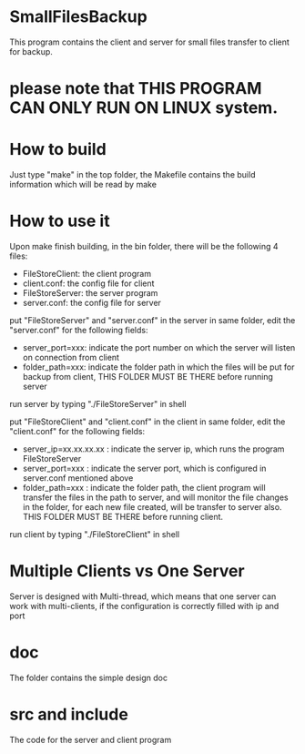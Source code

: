 # SmallFilesBackup
This program contains the client and server for small files transfer to client for backup. 

# please note that THIS PROGRAM CAN ONLY RUN ON LINUX system. 

# How to build
Just type "make" in the top folder, the Makefile contains the build information which will be read by make

# How to use it
Upon make finish building, in the bin folder, there will be the following 4 files:
- FileStoreClient: the client program
- client.conf:     the config file for client
- FileStoreServer: the server program
- server.conf:     the config file for server

put "FileStoreServer" and "server.conf" in the server in same folder, edit the "server.conf" for the following fields:
- server_port=xxx: indicate the port number on which the server will listen on connection from client
- folder_path=xxx: indicate the folder path in which the files will be put for backup from client, THIS FOLDER MUST BE THERE before running server

run server by typing "./FileStoreServer" in shell 

put "FileStoreClient" and "client.conf" in the client in same folder, edit the "client.conf" for the following fields:
- server_ip=xx.xx.xx.xx  : indicate the server ip, which runs the program FileStoreServer
- server_port=xxx        : indicate the server port, which is configured in server.conf mentioned above
- folder_path=xxx        : indicate the folder path, the client program will transfer the files in the path to server, and will monitor the file changes in the folder, for each new file created, will be transfer to server also. THIS FOLDER MUST BE THERE before running client.

run client by typing "./FileStoreClient" in shell

# Multiple Clients vs One Server
Server is designed with Multi-thread, which means that one server can work with multi-clients, if the configuration is correctly filled with ip and port

# doc
The folder contains the simple design doc

# src and include
The code for the server and client program
